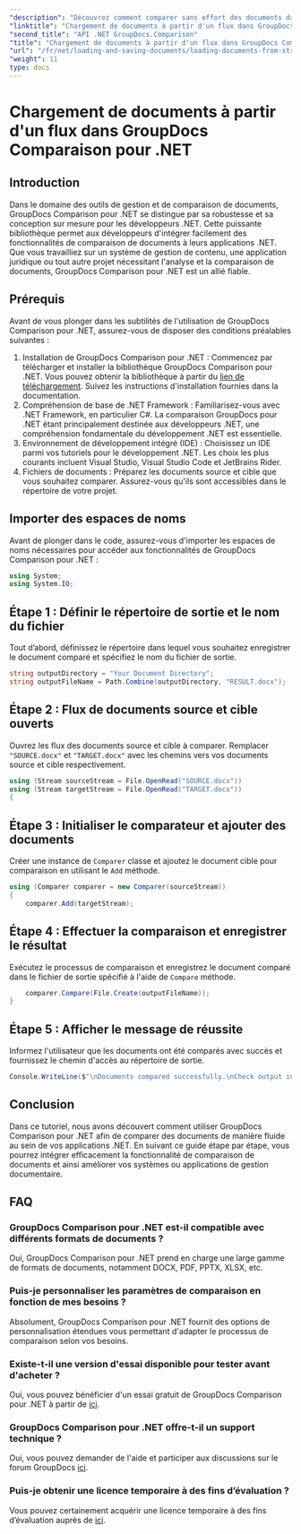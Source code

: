 ```yaml
---
"description": "Découvrez comment comparer sans effort des documents dans des applications .NET à l’aide de GroupDocs Comparison, une puissante bibliothèque .NET."
"linktitle": "Chargement de documents à partir d'un flux dans GroupDocs Comparaison pour .NET"
"second_title": "API .NET GroupDocs.Comparison"
"title": "Chargement de documents à partir d'un flux dans GroupDocs Comparaison pour .NET"
"url": "/fr/net/loading-and-saving-documents/loading-documents-from-stream/"
"weight": 11
type: docs
---
```

# Chargement de documents à partir d'un flux dans GroupDocs Comparaison pour .NET

## Introduction
Dans le domaine des outils de gestion et de comparaison de documents, GroupDocs Comparison pour .NET se distingue par sa robustesse et sa conception sur mesure pour les développeurs .NET. Cette puissante bibliothèque permet aux développeurs d'intégrer facilement des fonctionnalités de comparaison de documents à leurs applications .NET. Que vous travailliez sur un système de gestion de contenu, une application juridique ou tout autre projet nécessitant l'analyse et la comparaison de documents, GroupDocs Comparison pour .NET est un allié fiable.
## Prérequis
Avant de vous plonger dans les subtilités de l'utilisation de GroupDocs Comparison pour .NET, assurez-vous de disposer des conditions préalables suivantes :
1. Installation de GroupDocs Comparison pour .NET : Commencez par télécharger et installer la bibliothèque GroupDocs Comparison pour .NET. Vous pouvez obtenir la bibliothèque à partir du [lien de téléchargement](https://releases.groupdocs.com/comparison/net/). Suivez les instructions d'installation fournies dans la documentation.
2. Compréhension de base de .NET Framework : Familiarisez-vous avec .NET Framework, en particulier C#. La comparaison GroupDocs pour .NET étant principalement destinée aux développeurs .NET, une compréhension fondamentale du développement .NET est essentielle.
3. Environnement de développement intégré (IDE) : Choisissez un IDE parmi vos tutoriels pour le développement .NET. Les choix les plus courants incluent Visual Studio, Visual Studio Code et JetBrains Rider.
4. Fichiers de documents : Préparez les documents source et cible que vous souhaitez comparer. Assurez-vous qu'ils sont accessibles dans le répertoire de votre projet.

## Importer des espaces de noms
Avant de plonger dans le code, assurez-vous d'importer les espaces de noms nécessaires pour accéder aux fonctionnalités de GroupDocs Comparison pour .NET :
```csharp
using System;
using System.IO;
```
## Étape 1 : Définir le répertoire de sortie et le nom du fichier
Tout d’abord, définissez le répertoire dans lequel vous souhaitez enregistrer le document comparé et spécifiez le nom du fichier de sortie.
```csharp
string outputDirectory = "Your Document Directory";
string outputFileName = Path.Combine(outputDirectory, "RESULT.docx");
```
## Étape 2 : Flux de documents source et cible ouverts
Ouvrez les flux des documents source et cible à comparer. Remplacer `"SOURCE.docx"` et `"TARGET.docx"` avec les chemins vers vos documents source et cible respectivement.
```csharp
using (Stream sourceStream = File.OpenRead("SOURCE.docx"))
using (Stream targetStream = File.OpenRead("TARGET.docx"))
{
```
## Étape 3 : Initialiser le comparateur et ajouter des documents
Créer une instance de `Comparer` classe et ajoutez le document cible pour comparaison en utilisant le `Add` méthode.
```csharp
using (Comparer comparer = new Comparer(sourceStream))
{
    comparer.Add(targetStream);
```
## Étape 4 : Effectuer la comparaison et enregistrer le résultat
Exécutez le processus de comparaison et enregistrez le document comparé dans le fichier de sortie spécifié à l'aide de `Compare` méthode.
```csharp
    comparer.Compare(File.Create(outputFileName));
}
```
## Étape 5 : Afficher le message de réussite
Informez l'utilisateur que les documents ont été comparés avec succès et fournissez le chemin d'accès au répertoire de sortie.
```csharp
Console.WriteLine($"\nDocuments compared successfully.\nCheck output in {outputDirectory}.");
```

## Conclusion
Dans ce tutoriel, nous avons découvert comment utiliser GroupDocs Comparison pour .NET afin de comparer des documents de manière fluide au sein de vos applications .NET. En suivant ce guide étape par étape, vous pourrez intégrer efficacement la fonctionnalité de comparaison de documents et ainsi améliorer vos systèmes ou applications de gestion documentaire.
## FAQ
### GroupDocs Comparison pour .NET est-il compatible avec différents formats de documents ?
Oui, GroupDocs Comparison pour .NET prend en charge une large gamme de formats de documents, notamment DOCX, PDF, PPTX, XLSX, etc.
### Puis-je personnaliser les paramètres de comparaison en fonction de mes besoins ?
Absolument, GroupDocs Comparison pour .NET fournit des options de personnalisation étendues vous permettant d'adapter le processus de comparaison selon vos besoins.
### Existe-t-il une version d'essai disponible pour tester avant d'acheter ?
Oui, vous pouvez bénéficier d'un essai gratuit de GroupDocs Comparison pour .NET à partir de [ici](https://releases.groupdocs.com/).
### GroupDocs Comparison pour .NET offre-t-il un support technique ?
Oui, vous pouvez demander de l'aide et participer aux discussions sur le forum GroupDocs [ici](https://forum.groupdocs.com/c/comparison/12).
### Puis-je obtenir une licence temporaire à des fins d’évaluation ?
Vous pouvez certainement acquérir une licence temporaire à des fins d’évaluation auprès de [ici](https://purchase.groupdocs.com/temporary-license/).